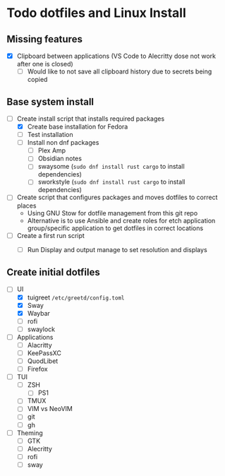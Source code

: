 # Todo dotfiles and Linux Install

## Missing features
- [X] Clipboard between applications (VS Code to Alecritty dose not work after one is closed)
	- [ ] Would like to not save all clipboard history due to secrets being copied

## Base system install
- [ ] Create install script that installs required packages
	- [X] Create base installation for Fedora
	- [ ] Test installation
	- [ ] Install non dnf packages
		- [ ] Plex Amp
		- [ ] Obsidian notes
		- [ ] swaysome (`sudo dnf install rust cargo` to install dependencies)
		- [ ] sworkstyle (`sudo dnf install rust cargo` to install dependencies)
- [ ] Create script that configures packages and moves dotfiles to correct places
	- Using GNU Stow for dotfile management from this git repo
	- Alternative is to use Ansible and create roles for etch application group/specific application to get dotfiles in correct locations
- [ ] Create a first run script
	- [ ] Run Display and output manage to set resolution and displays


## Create initial dotfiles
- [ ] UI
	- [X] tuigreet `/etc/greetd/config.toml`
	- [X] Sway
	- [X] Waybar
	- [ ] rofi
	- [ ] swaylock
- [ ] Applications
	- [ ] Alacritty
	- [ ] KeePassXC
	- [ ] QuodLibet
	- [ ] Firefox
- [ ] TUI
	- [ ] ZSH
		- [ ] PS1
	- [ ] TMUX
	- [ ] VIM vs NeoVIM
	- [ ] git
	- [ ] gh

- [ ] Theming
	- [ ] GTK
	- [ ] Alecritty
	- [ ] rofi
	- [ ] sway